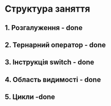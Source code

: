 # Структура заняття

## 1. Розгалуження - done

## 2. Тернарний оператор - done

## 3. Інструкція switch - done

## 4. Область видимості - done

## 5. Цикли -done
